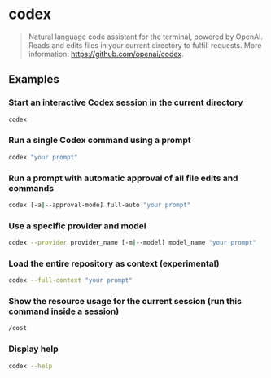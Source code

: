 # codex

> Natural language code assistant for the terminal, powered by OpenAI. Reads and edits files in your current directory to fulfill requests. More information: <https://github.com/openai/codex>.

## Examples

### Start an interactive Codex session in the current directory

```bash
codex
```

### Run a single Codex command using a prompt

```bash
codex "your prompt"
```

### Run a prompt with automatic approval of all file edits and commands

```bash
codex [-a|--approval-mode] full-auto "your prompt"
```

### Use a specific provider and model

```bash
codex --provider provider_name [-m|--model] model_name "your prompt"
```

### Load the entire repository as context (experimental)

```bash
codex --full-context "your prompt"
```

### Show the resource usage for the current session (run this command inside a session)

```bash
/cost
```

### Display help

```bash
codex --help
```
